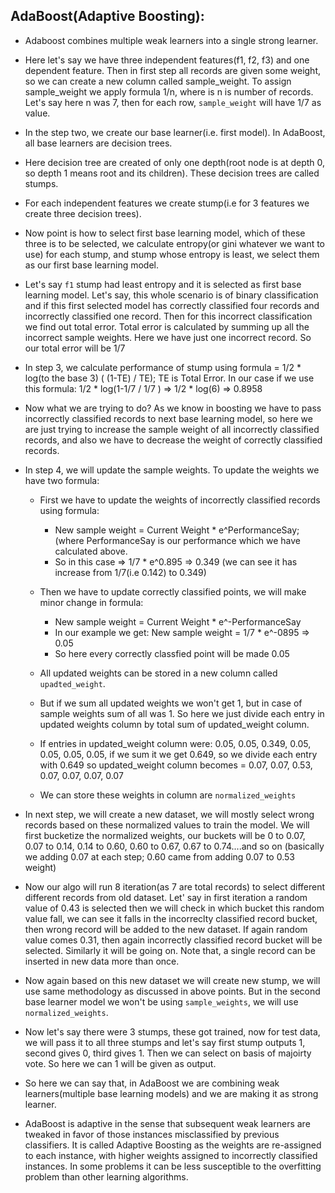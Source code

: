 ## AdaBoost(Adaptive Boosting):

* Adaboost combines multiple weak learners into a single strong learner. 

* Here let's say we have three independent features(f1, f2, f3) and one dependent feature. Then in first step all records are given some weight, so we can create a new column called sample_weight. To assign sample_weight we apply formula 1/n, where is n is number of records. Let's say here n was 7, then for each row, `sample_weight` will have 1/7 as value.
* In the step two, we create our base learner(i.e. first model). In AdaBoost, all base learners are decision trees.
* Here decision tree are created of only one depth(root node is at depth 0, so depth 1 means root and its children). These decision trees are called stumps.
* For each independent features we create stump(i.e for 3 features we create three decision trees).
* Now point is how to select first base learning model, which of these three is to be selected, we calculate entropy(or gini whatever we want to use) for each stump, and stump whose entropy is least, we select them as our first base learning model.

* Let's say `f1` stump had least entropy and it is selected as first base learning model. Let's say, this whole scenario is of binary classification and if this first selected model has correctly classified four records and incorrectly classified one record. Then for this incorrect classification we find out total error. Total error is calculated by summing up all the incorrect sample weights. Here we have just one incorrect record. So our total error will be 1/7

* In step 3, we calculate performance of stump using formula = 1/2 * log(to the base 3) ( (1-TE) / TE); TE is Total Error. In our case if we use this formula: 1/2 * log(1-1/7 / 1/7 ) => 1/2 * log(6) => 0.8958

* Now what we are trying to do? As we know in boosting we have to pass incorrectly classified records to next base learning model, so here we are just trying to increase the sample weight of all incorrectly classified records, and also we have to decrease the weight of correctly classified records.

* In step 4, we will update the sample weights. To update the weights we have two formula:
	* First we have to update the weights of incorrectly classified records using formula:
		* New sample weight = Current Weight * e^PerformanceSay;  (where PerformanceSay is our performance which we have calculated above.
		* So in this case => 1/7 * e^0.895 => 0.349 (we can see it has increase from 1/7(i.e 0.142) to 0.349)
	* Then we have to update correctly classified points, we will make minor change in formula:
		* New sample weight = Current Weight * e^-PerformanceSay
		* In our example we get: New sample weight = 1/7 * e^-0895 => 0.05
		* So here every correctly classfied point will be made 0.05

	* All updated weights can be stored in a new column called `upadted_weight`.		
	* But if we sum all updated weights we won't get 1, but in case of sample weights sum of all was 1. So here we just divide each entry in updated weights column by total sum of updated_weight column.
	* If entries in updated_weight column were: 0.05, 0.05, 0.349, 0.05, 0.05, 0.05, 0.05, if we sum it we get 0.649, so we divide each entry with 0.649 so updated_weight column becomes = 0.07, 0.07, 0.53, 0.07, 0.07, 0.07, 0.07
	* We can store these weights in column are `normalized_weights`

* In next step, we will create a new dataset, we will mostly select wrong records based on these normalized values to train the model. We will first bucketize the normalized weights, our buckets will be 0 to 0.07, 0.07 to 0.14, 0.14 to 0.60, 0.60 to 0.67, 0.67 to 0.74....and so on (basically we adding 0.07 at each step; 0.60 came from adding 0.07 to 0.53 weight)
* Now our algo will run 8 iteration(as 7 are total records) to select different different records from old dataset. Let' say in first iteration a random value of 0.43 is selected then we will check in which bucket this random value fall, we can see it falls in the incorreclty classified record bucket, then wrong record will be added to the new dataset. If again random value comes 0.31, then again incorrectly classified record bucket will be selected. Similarly it will be going on. Note that, a single record can be inserted in new data more than once.

* Now again based on this new dataset we will create new stump, we will use same methodology as discussed in above points. But in the second base learner model we won't be using `sample_weights`, we will use `normalized_weights`.

* Now let's say there were 3 stumps, these got trained, now for test data, we will pass it to all three stumps and let's say first stump outputs 1, second gives 0, third gives 1. Then we can select on basis of majoirty vote. So here we can 1 will be given as output.

* So here we can say that, in AdaBoost we are combining weak learners(multiple base learning models) and we are making it as strong learner.

* AdaBoost is adaptive in the sense that subsequent weak learners are tweaked in favor of those instances misclassified by previous classifiers. It is called Adaptive Boosting as the weights are re-assigned to each instance, with higher weights assigned to incorrectly classified instances. In some problems it can be less susceptible to the overfitting problem than other learning algorithms.